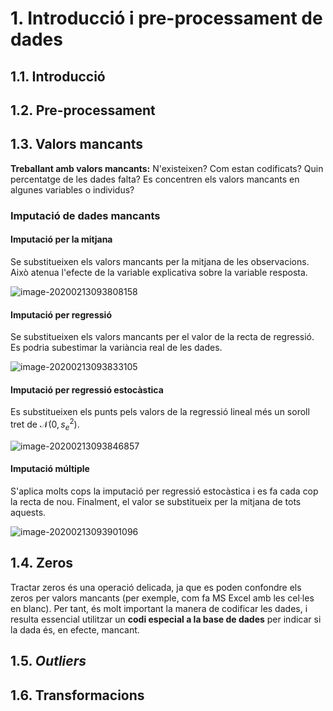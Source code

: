 # 1. Introducció i pre-processament de dades

## 1.1. Introducció

## 1.2. Pre-processament

## 1.3. Valors mancants

**Treballant amb valors mancants:** N'existeixen? Com estan codificats? Quin percentatge de les dades falta? Es concentren els valors mancants en algunes variables o individus?

### Imputació de dades mancants

#### Imputació per la mitjana

Se substitueixen els valors mancants per la mitjana de les observacions. Això atenua l'efecte de la variable explicativa sobre la variable resposta.

![image-20200213093808158](C:\Users\alexb\AppData\Roaming\Typora\typora-user-images\image-20200213093808158.png)

#### Imputació per regressió

Se substitueixen els valors mancants per el valor de la recta de regressió. Es podria subestimar la variància real de les dades.

![image-20200213093833105](C:\Users\alexb\AppData\Roaming\Typora\typora-user-images\image-20200213093833105.png)

#### Imputació per regressió estocàstica

Es substitueixen els punts pels valors de la regressió lineal més un soroll tret de $\mathcal{N}(0,s_e^2)$.

![image-20200213093846857](C:\Users\alexb\AppData\Roaming\Typora\typora-user-images\image-20200213093846857.png)

#### Imputació múltiple

S'aplica molts cops la imputació per regressió estocàstica i es fa cada cop la recta de nou. Finalment, el valor se substitueix per la mitjana de tots aquests.

![image-20200213093901096](C:\Users\alexb\AppData\Roaming\Typora\typora-user-images\image-20200213093901096.png)

## 1.4. Zeros

Tractar zeros és una operació delicada, ja que es poden confondre els zeros per valors mancants (per exemple, com fa MS Excel amb les cel·les en blanc). Per tant, és molt important la manera de codificar les dades, i resulta essencial utilitzar un **codi especial a la base de dades** per indicar si la dada és, en efecte, mancant.

## 1.5. *Outliers*

## 1.6. Transformacions

